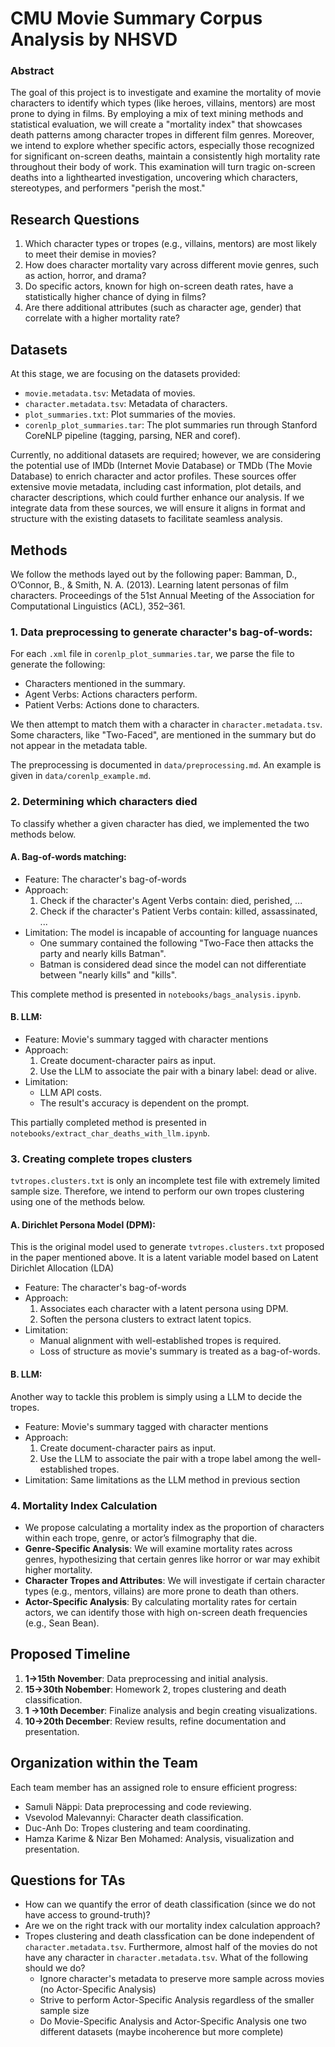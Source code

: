 # CMU Movie Summary Corpus Analysis by NHSVD

### Abstract

The goal of this project is to investigate and examine the mortality of movie characters to identify which types (like heroes, villains, mentors) are most prone to dying in films. By employing a mix of text mining methods and statistical evaluation, we will create a "mortality index" that showcases death patterns among character tropes in different film genres. Moreover, we intend to explore whether specific actors, especially those recognized for significant on-screen deaths, maintain a consistently high mortality rate throughout their body of work. This examination will turn tragic on-screen deaths into a lighthearted investigation, uncovering which characters, stereotypes, and performers "perish the most."

## Research Questions

1. Which character types or tropes (e.g., villains, mentors) are most likely to meet their demise in movies?
2. How does character mortality vary across different movie genres, such as action, horror, and drama?
3. Do specific actors, known for high on-screen death rates, have a statistically higher chance of dying in films?
4. Are there additional attributes (such as character age, gender) that correlate with a higher mortality rate?
## Datasets
At this stage, we are focusing on the datasets provided:
   - `movie.metadata.tsv`: Metadata of movies.
   - `character.metadata.tsv`: Metadata of characters.
   - `plot_summaries.txt`: Plot summaries of the movies.
   - `corenlp_plot_summaries.tar`: The plot summaries run through Stanford CoreNLP pipeline (tagging, parsing, NER and coref).

Currently, no additional datasets are required; however, we are considering the potential use of IMDb (Internet Movie Database) or TMDb (The Movie Database) to enrich character and actor profiles. These sources offer extensive movie metadata, including cast information, plot details, and character descriptions, which could further enhance our analysis. If we integrate data from these sources, we will ensure it aligns in format and structure with the existing datasets to facilitate seamless analysis.


## Methods
We follow the methods layed out by the following paper: Bamman, D., O’Connor, B., & Smith, N. A. (2013). Learning latent personas of film characters. Proceedings of the 51st Annual Meeting of the Association for Computational Linguistics (ACL), 352–361.

### 1. Data preprocessing to generate character's bag-of-words:
For each `.xml` file in `corenlp_plot_summaries.tar`, we parse the file to generate the following:

- Characters mentioned in the summary.
- Agent Verbs: Actions characters perform.
- Patient Verbs: Actions done to characters.

We then attempt to match them with a character in `character.metadata.tsv`. Some characters, like "Two-Faced", are mentioned in the summary but do not appear in the metadata table.

The preprocessing is documented in `data/preprocessing.md`. An example is given in `data/corenlp_example.md`.

### 2. Determining which characters died
To classify whether a given character has died, we implemented the two methods below.

#### A. Bag-of-words matching:

- Feature: The character's bag-of-words
- Approach:
    1. Check if the character's Agent Verbs contain: died, perished, ...
    2. Check if the character's Patient Verbs contain: killed, assassinated, ...
- Limitation: The model is incapable of accounting for language nuances
    + One summary contained the following "Two-Face then attacks the party and nearly kills Batman".
    + Batman is considered dead since the model can not differentiate between "nearly kills" and "kills".

This complete method is presented in `notebooks/bags_analysis.ipynb`.

#### B. LLM:

- Feature: Movie's summary tagged with character mentions
- Approach:
    1. Create document-character pairs as input.
    2. Use the LLM to associate the pair with a binary label: dead or alive.
- Limitation:
    + LLM API costs.
    + The result's accuracy is dependent on the prompt.

This partially completed method is presented in `notebooks/extract_char_deaths_with_llm.ipynb`.

### 3. Creating complete tropes clusters
`tvtropes.clusters.txt` is only an incomplete test file with extremely limited sample size. Therefore, we intend to perform our own tropes clustering using one of the methods below.

#### A. Dirichlet Persona Model (DPM):

This is the original model used to generate `tvtropes.clusters.txt` proposed in the paper mentioned above. It is a latent variable model based on Latent Dirichlet Allocation (LDA)

- Feature: The character's bag-of-words
- Approach: 
    1. Associates each character with a latent persona using DPM.
    2. Soften the persona clusters to extract latent topics.
- Limitation:
    + Manual alignment with well-established tropes is required.
    + Loss of structure as movie's summary is treated as a bag-of-words.
        
#### B. LLM:

Another way to tackle this problem is simply using a LLM to decide the tropes.

- Feature: Movie's summary tagged with character mentions
- Approach: 
    1. Create document-character pairs as input.
    2. Use the LLM to associate the pair with a trope label among the well-established tropes.
- Limitation: Same limitations as the LLM method in previous section

### 4. Mortality Index Calculation
   - We propose calculating a mortality index as the proportion of characters within each trope, genre, or actor’s filmography that die.
   - **Genre-Specific Analysis**: We will examine mortality rates across genres, hypothesizing that certain genres like horror or war may exhibit higher mortality.
   - **Character Tropes and Attributes**: We will investigate if certain character types (e.g., mentors, villains) are more prone to death than others.
   - **Actor-Specific Analysis**: By calculating mortality rates for certain actors, we can identify those with high on-screen death frequencies (e.g., Sean Bean).

## Proposed Timeline

1. **1->15th November**: Data preprocessing and initial analysis.
2. **15->30th Nobember**: Homework 2, tropes clustering and death classification.
3. **1 ->10th December**: Finalize analysis and begin creating visualizations.
4. **10->20th December**: Review results, refine documentation and presentation.

## Organization within the Team
Each team member has an assigned role to ensure efficient progress:
   - Samuli Näppi: Data preprocessing and code reviewing.
   - Vsevolod Malevannyi: Character death classification.
   - Duc-Anh Do: Tropes clustering and team coordinating.
   - Hamza Karime & Nizar Ben Mohamed: Analysis, visualization and presentation.

## Questions for TAs
   - How can we quantify the error of death classification (since we do not have access to ground-truth)?
   - Are we on the right track with our mortality index calculation approach?
   - Tropes clustering and death classfication can be done independent of `character.metadata.tsv`. Furthermore, almost half of the movies do not have any character in `character.metadata.tsv`. What of the following should we do?
     + Ignore character's metadata to preserve more sample across movies (no Actor-Specific Analysis)
     + Strive to perform Actor-Specific Analysis regardless of the smaller sample size
     + Do Movie-Specific Analysis and Actor-Specific Analysis one two different datasets (maybe incoherence but more complete)
